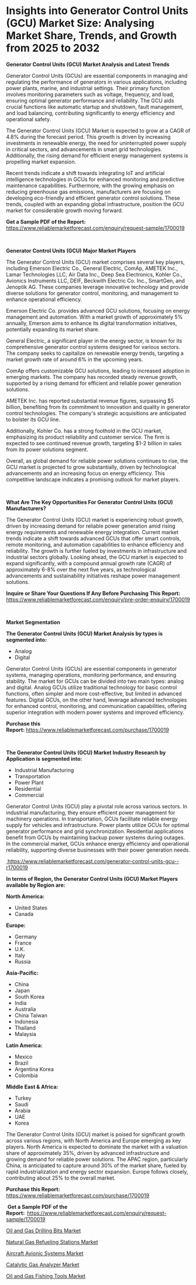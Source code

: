 <p><h1>Insights into Generator Control Units (GCU) Market Size: Analysing Market Share, Trends, and Growth from 2025 to 2032</h1></p><p><strong>Generator Control Units (GCU) Market Analysis and Latest Trends</strong></p>
<p><p>Generator Control Units (GCUs) are essential components in managing and regulating the performance of generators in various applications, including power plants, marine, and industrial settings. Their primary function involves monitoring parameters such as voltage, frequency, and load, ensuring optimal generator performance and reliability. The GCU aids crucial functions like automatic startup and shutdown, fault management, and load balancing, contributing significantly to energy efficiency and operational safety.</p><p>The Generator Control Units (GCU) Market is expected to grow at a CAGR of 4.8% during the forecast period. This growth is driven by increasing investments in renewable energy, the need for uninterrupted power supply in critical sectors, and advancements in smart grid technologies. Additionally, the rising demand for efficient energy management systems is propelling market expansion. </p><p>Recent trends indicate a shift towards integrating IoT and artificial intelligence technologies in GCUs for enhanced monitoring and predictive maintenance capabilities. Furthermore, with the growing emphasis on reducing greenhouse gas emissions, manufacturers are focusing on developing eco-friendly and efficient generator control solutions. These trends, coupled with an expanding global infrastructure, position the GCU market for considerable growth moving forward.</p></p>
<p><strong>Get a Sample PDF of the Report:&nbsp;</strong> <a href="https://www.reliablemarketforecast.com/enquiry/request-sample/1700019?utm_campaign=3521&utm_medium=2&utm_source=Github&utm_content=ia&utm_term=27032025&utm_id=generator-control-units-gcu">https://www.reliablemarketforecast.com/enquiry/request-sample/1700019</a></p>
<p>&nbsp;</p>
<p><strong>Generator Control Units (GCU) Major Market Players</strong></p>
<p><p>The Generator Control Units (GCU) market comprises several key players, including Emerson Electric Co., General Electric, ComAp, AMETEK Inc., Lamar Technologies LLC, Air Data Inc., Deep Sea Electronics, Kohler Co., Avionics Instruments LLC, DEIF, Beckwith Electric Co. Inc., SmartGen, and Jenoptik AG. These companies leverage innovative technology and provide diverse solutions for generator control, monitoring, and management to enhance operational efficiency.</p><p>Emerson Electric Co. provides advanced GCU solutions, focusing on energy management and automation. With a market growth of approximately 5% annually, Emerson aims to enhance its digital transformation initiatives, potentially expanding its market share.</p><p>General Electric, a significant player in the energy sector, is known for its comprehensive generator control systems designed for various sectors. The company seeks to capitalize on renewable energy trends, targeting a market growth rate of around 6% in the upcoming years.</p><p>ComAp offers customizable GCU solutions, leading to increased adoption in emerging markets. The company has recorded steady revenue growth, supported by a rising demand for efficient and reliable power generation solutions.</p><p>AMETEK Inc. has reported substantial revenue figures, surpassing $5 billion, benefiting from its commitment to innovation and quality in generator control technologies. The company's strategic acquisitions are anticipated to bolster its GCU line.</p><p>Additionally, Kohler Co. has a strong foothold in the GCU market, emphasizing its product reliability and customer service. The firm is expected to see continued revenue growth, targeting $1-2 billion in sales from its power solutions segment.   </p><p>Overall, as global demand for reliable power solutions continues to rise, the GCU market is projected to grow substantially, driven by technological advancements and an increasing focus on energy efficiency. This competitive landscape indicates a promising outlook for market players.</p></p>
<p>&nbsp;</p>
<p><strong>What Are The Key Opportunities For Generator Control Units (GCU) Manufacturers?</strong></p>
<p><p>The Generator Control Units (GCU) market is experiencing robust growth, driven by increasing demand for reliable power generation amid rising energy requirements and renewable energy integration. Current market trends indicate a shift towards advanced GCUs that offer smart controls, remote monitoring, and automation capabilities to enhance efficiency and reliability. The growth is further fueled by investments in infrastructure and industrial sectors globally. Looking ahead, the GCU market is expected to expand significantly, with a compound annual growth rate (CAGR) of approximately 6-8% over the next five years, as technological advancements and sustainability initiatives reshape power management solutions.</p></p>
<p><strong>Inquire or Share Your Questions If Any Before Purchasing This Report:</strong> <a href="https://www.reliablemarketforecast.com/enquiry/pre-order-enquiry/1700019?utm_campaign=3521&utm_medium=2&utm_source=Github&utm_content=ia&utm_term=27032025&utm_id=generator-control-units-gcu">https://www.reliablemarketforecast.com/enquiry/pre-order-enquiry/1700019</a></p>
<p>&nbsp;</p>
<p><strong>Market Segmentation</strong></p>
<p><strong>The Generator Control Units (GCU) Market Analysis by types is segmented into:</strong></p>
<p><ul><li>Analog</li><li>Digital</li></ul></p>
<p><p>Generator Control Units (GCUs) are essential components in generator systems, managing operations, monitoring performance, and ensuring stability. The market for GCUs can be divided into two main types: analog and digital. Analog GCUs utilize traditional technology for basic control functions, often simpler and more cost-effective, but limited in advanced features. Digital GCUs, on the other hand, leverage advanced technologies for enhanced control, monitoring, and communication capabilities, offering superior integration with modern power systems and improved efficiency.</p></p>
<p><strong>Purchase this Report:&nbsp;</strong><a href="https://www.reliablemarketforecast.com/purchase/1700019?utm_campaign=3521&utm_medium=2&utm_source=Github&utm_content=ia&utm_term=27032025&utm_id=generator-control-units-gcu">https://www.reliablemarketforecast.com/purchase/1700019</a></p>
<p>&nbsp;</p>
<p><strong>The Generator Control Units (GCU) Market Industry Research by Application is segmented into:</strong></p>
<p><ul><li>Industrial Manufacturing</li><li>Transportation</li><li>Power Plant</li><li>Residential</li><li>Commercial</li></ul></p>
<p><p>Generator Control Units (GCU) play a pivotal role across various sectors. In industrial manufacturing, they ensure efficient power management for machinery operations. In transportation, GCUs facilitate reliable energy supply for vehicles and infrastructure. Power plants utilize GCUs for optimal generator performance and grid synchronization. Residential applications benefit from GCUs by maintaining backup power systems during outages. In the commercial market, GCUs enhance energy efficiency and operational reliability, supporting diverse businesses with their power generation needs.</p></p>
<p><a href="https://www.reliablemarketforecast.com/generator-control-units-gcu--r1700019?utm_campaign=3521&utm_medium=2&utm_source=Github&utm_content=ia&utm_term=27032025&utm_id=generator-control-units-gcu">&nbsp;https://www.reliablemarketforecast.com/generator-control-units-gcu--r1700019</a></p>
<p><strong>In terms of Region, the Generator Control Units (GCU) Market Players available by Region are:</strong></p>
<p>
    <p> <strong> North America: </strong>
        <ul>
            <li>United States</li>
            <li>Canada</li>
        </ul>
        </p> 
    <p> <strong> Europe: </strong>
        <ul>
            <li>Germany</li>
            <li>France</li>
            <li>U.K.</li>
            <li>Italy</li>
            <li>Russia</li>
        </ul>
        </p> 
    <p> <strong> Asia-Pacific: </strong>
        <ul>
            <li>China</li>
            <li>Japan</li>
            <li>South Korea</li>
            <li>India</li>
            <li>Australia</li>
            <li>China Taiwan</li>
            <li>Indonesia</li>
            <li>Thailand</li>
            <li>Malaysia</li>
        </ul>
        </p> 
    <p> <strong> Latin America: </strong>
        <ul>
            <li>Mexico</li>
            <li>Brazil</li>
            <li>Argentina Korea</li>
            <li>Colombia</li>
        </ul>
        </p> 
    <p> <strong> Middle East & Africa: </strong>
        <ul>
            <li>Turkey</li>
            <li>Saudi</li>
            <li>Arabia</li>
            <li>UAE</li>
            <li>Korea</li>
        </ul>
    </p>
    </p>
<p><p>The Generator Control Units (GCU) market is poised for significant growth across various regions, with North America and Europe emerging as key players. North America is expected to dominate the market with a valuation share of approximately 35%, driven by advanced infrastructure and growing demand for reliable power solutions. The APAC region, particularly China, is anticipated to capture around 30% of the market share, fueled by rapid industrialization and energy sector expansion. Europe follows closely, contributing about 25% to the overall market.</p></p>
<p><strong>Purchase this Report: </strong><a href="https://www.reliablemarketforecast.com/purchase/1700019?utm_campaign=3521&utm_medium=2&utm_source=Github&utm_content=ia&utm_term=27032025&utm_id=generator-control-units-gcu">https://www.reliablemarketforecast.com/purchase/1700019</a></p>
<p>&nbsp;<strong>Get a Sample PDF of the Report:&nbsp;&nbsp;</strong><a href="https://www.reliablemarketforecast.com/enquiry/request-sample/1700019?utm_campaign=3521&utm_medium=2&utm_source=Github&utm_content=ia&utm_term=27032025&utm_id=generator-control-units-gcu">https://www.reliablemarketforecast.com/enquiry/request-sample/1700019</a></p>
<p><strong></strong></p>
<p><p><a href="https://www.linkedin.com/pulse/oil-gas-drilling-bits-industry-trends-report-analyzing-growth-jbtmf?utm_campaign=3521&utm_medium=2&utm_source=Github&utm_content=ia&utm_term=27032025&utm_id=generator-control-units-gcu">Oil and Gas Drilling Bits Market</a></p><p><a href="https://www.linkedin.com/pulse/natural-gas-refueling-stations-market-analysis-2025-2032-strong-caq2f?utm_campaign=3521&utm_medium=2&utm_source=Github&utm_content=ia&utm_term=27032025&utm_id=generator-control-units-gcu">Natural Gas Refueling Stations Market</a></p><p><a href="https://www.linkedin.com/pulse/aircraft-avionic-systems-market-highlights-industry-growth-2ctrf?utm_campaign=3521&utm_medium=2&utm_source=Github&utm_content=ia&utm_term=27032025&utm_id=generator-control-units-gcu">Aircraft Avionic Systems Market</a></p><p><a href="https://github.com/popoialraih3/Market-Research-Report-List-1/blob/main/catalytic-gas-analyzer-market.md?utm_campaign=3521&utm_medium=2&utm_source=Github&utm_content=ia&utm_term=27032025&utm_id=generator-control-units-gcu">Catalytic Gas Analyzer Market</a></p><p><a href="https://www.linkedin.com/pulse/global-oil-gas-fishing-tools-market-landscape-future-trends-oyhbf?utm_campaign=3521&utm_medium=2&utm_source=Github&utm_content=ia&utm_term=27032025&utm_id=generator-control-units-gcu">Oil and Gas Fishing Tools Market</a></p></p>